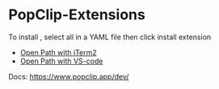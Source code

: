 # PopClip-Extensions

To install , select all in a YAML file then click install extension

* [Open Path with iTerm2](./Open-path-with-iTerm2.yaml)
* [Open Path with VS-code](./Open-path-with-VS-Code.yaml)

Docs: https://www.popclip.app/dev/